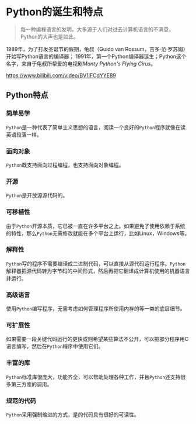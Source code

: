 # Python的诞生和特点

> 每一种编程语言的发明，大多源于人们对过去计算机语言的不满意，Python的大声也是如此。

1989年，为了打发圣诞节的假期，龟叔（Guido van Rossum，吉多·范·罗苏姆）开始写Python语言的编译器；
1991年，第一个Python编译器诞生；Python这个名字，来自于龟叔所挚爱的电视剧*Monty Python's Flying Cirus*。

https://www.bilibili.com/video/BV1iFCdYYE89

## Python特点



### 简单易学

`Python`是一种代表了简单主义思想的语言，阅读一个良好的`Python`程序就像在读英语段落一样。

### 面向对象

`Python`既支持面向过程编程，也支持面向对象编程。

### 开源

`Python`是开放源源代码的。

### 可移植性

由于`Python`开源本质，它已被一直在许多平台之上。如果避免了使用依赖于系统的特性，那么`Python`无需修改就能在多个平台上运行，比如Linux，Windows等。

### 解释性

`Python`写的程序不需要编译成二进制代码，可以直接从源代码运行程序。`Python`解释器把源代码转为字节码的中间形式，然后再把它翻译成计算机使用的机器语言并运行。

### 高级语言

使用`Python`编写程序，无需考虑如何管理程序所使用内存的等一类的底层细节。

### 可扩展性

如果需要一段关键代码运行的更快或则希望某些算法不公开，可以把部分程序用C语言编写，然后在`Python`程序中使用它们。

### 丰富的库

`Python`标准库很庞大，功能齐全，可以帮助处理各种工作，并且`Python`还支持很多第三方库的调用。

### 规范的代码

`Python`采用强制缩进的方式，是的代码具有很好的可读性。
